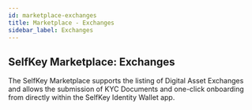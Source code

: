 ```yaml
---
id: marketplace-exchanges
title: Marketplace - Exchanges
sidebar_label: Exchanges
---
```


## SelfKey Marketplace: Exchanges

The SelfKey Marketplace supports the listing of Digital Asset Exchanges and allows the submission of KYC Documents and one-click onboarding from directly within the SelfKey Identity Wallet app.  
